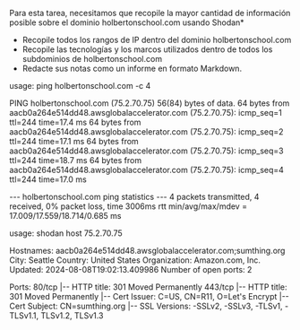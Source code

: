 Para esta tarea, necesitamos que recopile la mayor cantidad de información posible sobre el dominio holbertonschool.com usando Shodan*

* Recopile todos los rangos de IP dentro del dominio holbertonschool.com
* Recopile las tecnologías y los marcos utilizados dentro de todos los subdominios de holbertonschool.com
* Redacte sus notas como un informe en formato Markdown.

usage: ping holbertonschool.com -c 4

PING holbertonschool.com (75.2.70.75) 56(84) bytes of data.
64 bytes from aacb0a264e514dd48.awsglobalaccelerator.com (75.2.70.75): icmp_seq=1 ttl=244 time=17.4 ms
64 bytes from aacb0a264e514dd48.awsglobalaccelerator.com (75.2.70.75): icmp_seq=2 ttl=244 time=17.1 ms
64 bytes from aacb0a264e514dd48.awsglobalaccelerator.com (75.2.70.75): icmp_seq=3 ttl=244 time=18.7 ms
64 bytes from aacb0a264e514dd48.awsglobalaccelerator.com (75.2.70.75): icmp_seq=4 ttl=244 time=17.0 ms

--- holbertonschool.com ping statistics ---
4 packets transmitted, 4 received, 0% packet loss, time 3006ms
rtt min/avg/max/mdev = 17.009/17.559/18.714/0.685 ms

usage: shodan host 75.2.70.75

Hostnames:               aacb0a264e514dd48.awsglobalaccelerator.com;sumthing.org
City:                    Seattle
Country:                 United States
Organization:            Amazon.com, Inc.
Updated:                 2024-08-08T19:02:13.409986
Number of open ports:    2

Ports:
     80/tcp
        |-- HTTP title: 301 Moved Permanently
    443/tcp
        |-- HTTP title: 301 Moved Permanently
        |-- Cert Issuer: C=US, CN=R11, O=Let's Encrypt
        |-- Cert Subject: CN=sumthing.org
        |-- SSL Versions: -SSLv2, -SSLv3, -TLSv1, -TLSv1.1, TLSv1.2, TLSv1.3

